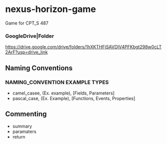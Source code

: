 # nexus-horizon-game
Game for CPT_S 487


### GoogleDrive|Folder
https://drive.google.com/drive/folders/1hXKTHFjSAVDIV4PFKbgt298w0cLT2ArF?usp=drive_link

## Naming Conventions
### NAMING_CONVENTION EXAMPLE TYPES
- camel_casee, (Ex. example), [Fields, Parameters]
- pascal_case, (Ex. Example), [Functions, Events, Properties]  

## Commenting
- summary
- paramaters
- return 
